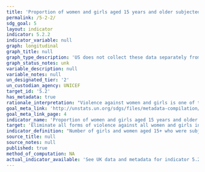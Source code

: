 ```yaml
---
title: 'Proportion of women and girls aged 15 years and older subjected to sexual violence by persons other than an intimate partner in the previous 12 months, by age and place of occurrence'
permalink: /5-2-2/
sdg_goal: 5
layout: indicator
indicator: 5.2.2
indicator_variable: null
graph: longitudinal
graph_title: null
graph_type_description: 'US does not collect these data separately from 5.2.1.'
graph_status_notes: unk
variable_description: null
variable_notes: null
un_designated_tier: '2'
un_custodian_agency: UNICEF
target_id: '5.2'
has_metadata: true
rationale_interpretation: "Violence against women and girls is one of the most pervasive human rights abuses in the world today and takes place in all countries. In order to eradicate violence against women and girls, it is necessary to measure its prevalence in all its forms. \nBy measuring the prevalence of sexual violence by persons other than an intimate partner, this indicator complements the other priority indicator in 5.2 (i.e. the proportion of ever-partnered women and girls aged 15+ subjected to physical, sexual and psychological violence by a current or former intimate partner, in the last 12 months, by form of violence and age). \nFurthermore, by disaggregating this indicator by place of occurrence and perpetrator, this indicator would measure sexual violence in the workplace and in public spaces. \n\n Intimate partner violence includes abuse perpetrated by a current or former partner within the context of marriage, cohabitation or any other formal or informal union. Violence directed at girls and women is the most common form of gender-based violence."
goal_meta_link: 'http://unstats.un.org/sdgs/files/metadata-compilation/Metadata-Goal-5.pdf'
goal_meta_link_page: 4
indicator_name: 'Proportion of women and girls aged 15 years and older subjected to sexual violence by persons other than an intimate partner in the previous 12 months, by age and place of occurrence'
target: 'Eliminate all forms of violence against all women and girls in the public and private spheres, including trafficking and sexual and other types of exploitation.'
indicator_definition: "Number of girls and women aged 15+ who were subjected to sexual violence by persons other than an intimate partner, as percentage of all girls and women aged 15+, disaggregated by age and place of occurrence. Sexual violence as defined in para 60 of the UN Guidelines for Producing Statistics on Violence against Women: Statistical Surveys [1]: ... is any sort of harmful or unwanted sexual behavior that is imposed on someone. It includes act of abusive sexual contact, forced engagement in sexual acts, attempted or completed sexual acts with a woman without her consent, sexual harassment, verbal abuse, threats, exposure, unwanted touching, incest, etc. A minimum list of acts of sexual violence, which should be expanded depending on the specific country context, consists of the following: (a) Rape: Refers to engaging in the non-consensual vaginal, anal, or oral penetration of a sexual nature of the body of another person with any bodily part or object, including through the use of physical violence and by putting the victim in a situation where she cannot say no or complies because of fear; (b) Attempted rape: Refers to attempting to have non-consensual sexual intercourse through the use of force or threats; (c) Other sexual acts: Refers to: \tIntimate touching without consent \tSexual acts other than intercourse forced by money \tSexual acts other than intercourse obtained through threats of physical violence \tSexual acts other than intercourse obtained through threats to the well-being of family members \tUse of force or coercion to obtain unwanted sexual acts or any sexual activity that the female partner finds degrading or humiliating \tOther acts of sexual violence. The indicator specifically considers the following: 1) sexual violence (separately from physical violence); 2) women and girls aged 15+ who were subjected to sexual violence; and 3) by perpetrators who are persons other than an intimate partner.  This indicator provides the proportion of ever-partnered girls and women aged 15+ subjected to physical, sexual or psychological violence in the last 12 months by a current or former intimate partner. It is calculated by dividing the number of ever-partnered girls and women aged 15+ subjected to physical, sexual or psychological in the last 12 months by a current or former intimate partner by the total number of ever-partnered girls and women aged 15+ in the population."
source_title: null
source_notes: null
published: true
method_of_computation: NA
actual_indicator_available: 'See UK data and metadata for indicator 5.2.1.'
---
```

